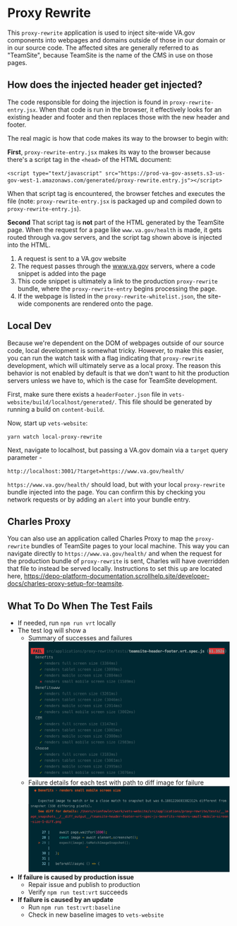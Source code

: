 # Proxy Rewrite
This `proxy-rewrite` application is used to inject site-wide VA.gov components into webpages and domains outside of those in our domain or in our source code. The affected sites are generally referred to as "TeamSite", because TeamSite is the name of the CMS in use on those pages.

## How does the injected header get injected?
The code responsible for doing the injection is found in `proxy-rewrite-entry.jsx`. When that code is run in the browser, it effectively looks for an existing header and footer and then replaces those with the new header and footer.

The real magic is how that code makes its way to the browser to begin with:

**First**, `proxy-rewrite-entry.jsx` makes its way to the browser because there's a script tag in the `<head>` of the HTML document:
```
<script type="text/javascript" src="https://prod-va-gov-assets.s3-us-gov-west-1.amazonaws.com/generated/proxy-rewrite.entry.js"></script>
```
When that script tag is encountered, the browser fetches and executes the file (note: `proxy-rewrite-entry.jsx` is packaged up 
and compiled down to `proxy-rewrite-entry.js`).

**Second** That script tag is **not** part of the HTML generated by the TeamSite page. When the request for a page like `www.va.gov/health` is made, it gets routed through va.gov servers, and the script tag shown above is injected into the HTML.

  1. A request is sent to a VA.gov website
  2. The request passes through the www.va.gov servers, where a code snippet is added into the page
  3. This code snippet is ultimately a link to the production `proxy-rewrite` bundle, where the `proxy-rewrite-entry` begins processing the page.
  4. If the webpage is listed in the `proxy-rewrite-whitelist.json`, the site-wide components are rendered onto the page.

## Local Dev
Because we're dependent on the DOM of webpages outside of our source code, local development is somewhat tricky. However, to make this easier, you can run the watch task with a flag indicating that `proxy-rewrite` development, which will ultimately serve as a local proxy. The reason this behavior is not enabled by default is that we don't want to hit the production servers unless we have to, which is the case for TeamSite development.

First, make sure there exists a `headerFooter.json` file in `vets-website/build/localhost/generated/`. This file should be generated by running a build on `content-build`.

Now, start up `vets-website`:

```
yarn watch local-proxy-rewrite
```

Next, navigate to localhost, but passing a VA.gov domain via a `target` query parameter -

```
http://localhost:3001/?target=https://www.va.gov/health/
```

`https://www.va.gov/health/` should load, but with your local `proxy-rewrite` bundle injected into the page. You can confirm this by checking you network requests or by adding an `alert` into your bundle entry.

## Charles Proxy
You can also use an application called Charles Proxy to map the `proxy-rewrite` bundles of TeamSite pages to your local machine. This way you can navigate directly to `https://www.va.gov/health/` and when the request for the production bundle of `proxy-rewrite` is sent, Charles will have overridden that file to instead be served locally. Instructions to set this up are located here, https://depo-platform-documentation.scrollhelp.site/developer-docs/charles-proxy-setup-for-teamsite.

## What To Do When The Test Fails
- If needed, run `npm run vrt` locally
- The test log will show a
  - Summary of successes and failures
 ![Test Summary Example](./readme-assets/vrt-test-summary-example.png)
  - Failure details for each test with path to diff image for failure
 ![Failure Detail Example](./readme-assets/cli-failure-example.png)
- **If failure is caused by production issue**
  - Repair issue and publish to production
  - Verify `npm run test:vrt` succeeds
- **If failure is caused by an update**
  - Run `npm run test:vrt:baseline`
  - Check in new baseline images to `vets-website`
